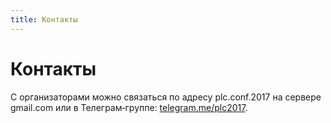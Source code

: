 ```yaml
---
title: Контакты
---
```


# Контакты

С организаторами можно связаться по адресу plc.conf.2017 на сервере gmail.com или в Телеграм‑группе: [telegram.me/plc2017](https://telegram.me/plc2017).

